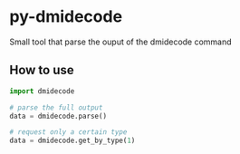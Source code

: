 # py-dmidecode

Small tool that parse the ouput of the dmidecode command

## How to use
```python
import dmidecode

# parse the full output
data = dmidecode.parse()

# request only a certain type
data = dmidecode.get_by_type(1)
```
